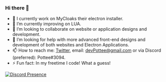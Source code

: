 ### Hi there 👋
- 🔭 I currently work on MyCloaks their electron installer.
- 🌱 I’m currently improving on LUA.
- 👯 I’m looking to collaborate on website or application designs and development.
- 🤔 I’m looking for help with more advanced front-end designs and development of both websites and Electron Applications.
- 📫 How to reach me: [Twitter](https://twitter.com/potteeMC), email: devPottee@gmail.com or via Discord (preferred): Pottee#3094.
- ⚡ Fun fact: In my freetime I code! What a guess!

[![Discord Presence](https://lanyard-profile-readme.vercel.app/api/343693289028976651)](https://discord.com/users/422385906197200906)
